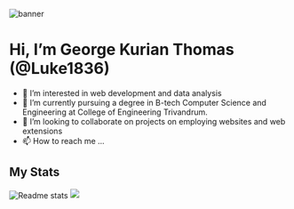 ![banner](https://github.com/Luke1836/Luke1836/assets/130575793/723beb2b-c062-4509-b37e-ee39a9ba6841)
<br/>
# Hi, I’m George Kurian Thomas (@Luke1836)
- 👀 I’m interested in web development and data analysis
- 🌱 I’m currently pursuing a degree in B-tech Computer Science and Engineering at College of Engineering Trivandrum.
- 💞️ I’m looking to collaborate on projects on employing websites and web extensions 
- 📫 How to reach me ...

## My Stats
<img src="https://github-readme-stats.vercel.app/api?username=Luke1836&theme=radical" alt="Readme stats" align="center" />
<img src="https://streak-stats.demolab.com/?user=DenverCoder1&theme=radical" />
